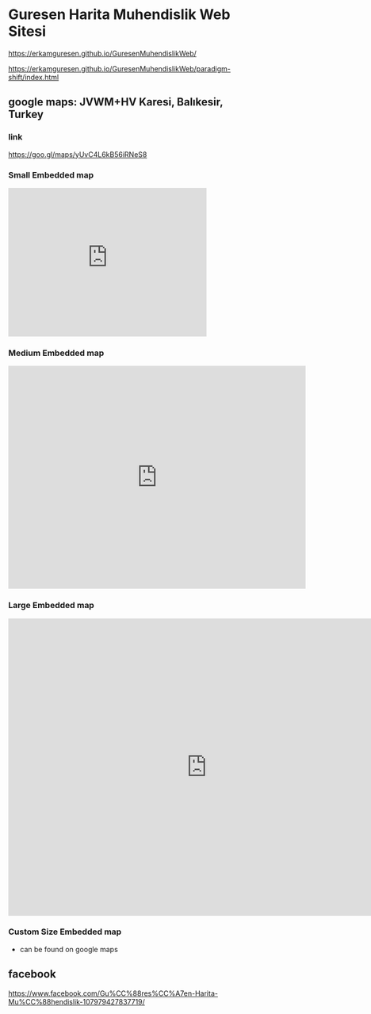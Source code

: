 # Guresen Harita Muhendislik Web Sitesi

https://erkamguresen.github.io/GuresenMuhendislikWeb/

https://erkamguresen.github.io/GuresenMuhendislikWeb/paradigm-shift/index.html

## google maps: JVWM+HV Karesi, Balıkesir, Turkey

### link

https://goo.gl/maps/yUvC4L6kB56iRNeS8

### Small Embedded map

<iframe src="https://www.google.com/maps/embed?pb=!1m18!1m12!1m3!1d3072.145940735061!2d27.882551115627273!3d39.646429979462006!2m3!1f0!2f0!3f0!3m2!1i1024!2i768!4f13.1!3m3!1m2!1s0x14b7019d703add25%3A0xeab13382c7846d94!2zR8O8cmXFn2VuIEhhcml0YQ!5e0!3m2!1sen!2sbe!4v1619424083787!5m2!1sen!2sbe" width="400" height="300" style="border:0;" allowfullscreen="" loading="lazy"></iframe>

### Medium Embedded map

<iframe src="https://www.google.com/maps/embed?pb=!1m18!1m12!1m3!1d3072.145940735061!2d27.882551115627273!3d39.646429979462006!2m3!1f0!2f0!3f0!3m2!1i1024!2i768!4f13.1!3m3!1m2!1s0x14b7019d703add25%3A0xeab13382c7846d94!2zR8O8cmXFn2VuIEhhcml0YQ!5e0!3m2!1sen!2sbe!4v1619424083787!5m2!1sen!2sbe" width="600" height="450" style="border:0;" allowfullscreen="" loading="lazy"></iframe>

### Large Embedded map

<iframe src="https://www.google.com/maps/embed?pb=!1m18!1m12!1m3!1d3072.145940735061!2d27.882551115627273!3d39.646429979462006!2m3!1f0!2f0!3f0!3m2!1i1024!2i768!4f13.1!3m3!1m2!1s0x14b7019d703add25%3A0xeab13382c7846d94!2zR8O8cmXFn2VuIEhhcml0YQ!5e0!3m2!1sen!2sbe!4v1619424083787!5m2!1sen!2sbe" width="800" height="600" style="border:0;" allowfullscreen="" loading="lazy"></iframe>

### Custom Size Embedded map

- can be found on google maps

## facebook

https://www.facebook.com/Gu%CC%88res%CC%A7en-Harita-Mu%CC%88hendislik-107979427837719/

